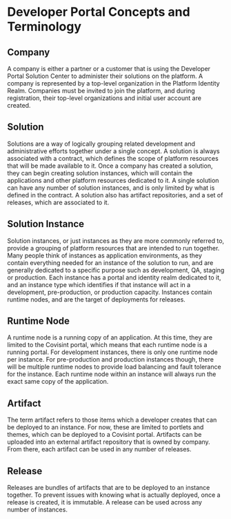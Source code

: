 # Developer Portal Concepts and Terminology

## Company

A company is either a partner or a customer that is using the Developer Portal Solution Center to administer their solutions on the platform.  A company is represented by a top-level organization in the Platform Identity Realm.  Companies must be invited to join the platform, and during registration, their top-level organizations and initial user account are created.

## Solution

Solutions are a way of logically grouping related development and administrative efforts together under a single concept.  A solution is always associated with a contract, which defines the scope of platform resources that will be made available to it.  Once a company has created a solution, they can begin creating solution instances, which will contain the applications and other platform resources dedicated to it.  A single solution can have any number of solution instances, and is only limited by what is defined in the contract.  A solution also has artifact repositories, and a set of releases, which are associated to it.

## Solution Instance

Solution instances, or just instances as they are more commonly referred to, provide a grouping of platform resources that are intended to run together.  Many people think of instances as application environments, as they contain everything needed for an instance of the solution to run, and are generally dedicated to a specific purpose such as development, QA, staging or production.  Each instance has a portal and identity realm dedicated to it, and an instance type which identifies if that instance will act in a development, pre-production, or production capacity.  Instances contain runtime nodes, and are the target of deployments for releases.

## Runtime Node

A runtime node is a running copy of an application.  At this time, they are limited to the Covisint portal, which means that each runtime node is a running portal.  For development instances, there is only one runtime node per instance.  For pre-production and production instances though, there will be multiple runtime nodes to provide load balancing and fault tolerance for the instance.  Each runtime node within an instance will always run the exact same copy of the application.

## Artifact

The term artifact refers to those items which a developer creates that can be deployed to an instance.  For now, these are limited to portlets and themes, which can be deployed to a Covisint portal.  Artifacts can be uploaded into an external artifact repository that is owned by company.  From there, each artifact can be used in any number of releases.

## Release

Releases are bundles of artifacts that are to be deployed to an instance together.  To prevent issues with knowing what is actually deployed, once a release is created, it is immutable.  A release can be used across any number of instances.